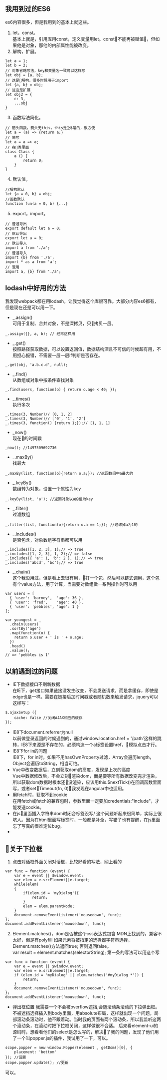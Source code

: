 ## 我用到过的ES6
es6内容很多，但是我用到的基本上就这些。
1. let，const。  
基本上就是，引用库用const，定义变量用let。const不能再被赋值，但如果他是对象，那他的内部属性能被改变。
2. 解构，扩展。
```
let a = 1;
let b = 2;
// 对象省略写法，key和变量名一致可以这样写
let obj = {a, b}; 
// 这是解构，很多时候用于import
let {a, b} = obj;
// 这这是扩展
let obj2 = {
    c: 3,
    ...obj
}
```
3. 函数写法简化。
```
// 箭头函数，箭头无this，this是外层的，很方便
let a = (a) => {return a;}
// 简写
let a = a => a;
// 在类里面
class Class {
    a () {
        return 0;
    }
}
```
4. 默认值。
```
//解构默认
let {a = 0, b} = obj;
//函数默认
function fun(a = 0, b) {...}
```
5. export，import。
```
// 普通导出
export default let a = 0;
// 默认导出
export let a = 0;
// 默认导入
import a from './a';
// 普通导入
import {b} from './a';
import * as a from 'a';
// 混用
import a, {b} from './a';
```

## lodash中好用的方法
我发现webpack都在用lodash，让我觉得这个库很可靠。大部分内容es6都有，但是现在还是可以用一下。
* _.assign()  
可用于复制、合并对象，不是深拷贝，只拷贝一层。
```
_.assign({}, a, b); // 经常这样用
```
* _.get()  
按照路径获取数据，可以设置返回值，数据结构深且不可信的时候超有用，不用担心报错，不需要一层一层if判断是否存在。
```
_.get(obj, 'a.b.c.d', null);
```
* _.find()  
从数组或对象中按条件查找对象    
```
_.find(users, function(o) { return o.age < 40; });
```
* _.times()  
执行多次
```
_.times(3, Number)// [0, 1, 2]
_.times(3, Number)// ['0', '1', '2']
_.times(3, function() {return 1;});// [1, 1, 1]
```
* _now()  
现在的时间戳
```
_now(); //1497509692736
```
* _.maxBy()   
找最大
```
_.maxBy(list, function(o){return o.a;}); //返回数组中a最大的
```
* _.keyBy()  
数组转为对象，设置一个属性为key
```
_.keyBy(list, 'a'); //返回对象以a的值为key
```
* _.filter()  
过滤数组
```
_.filter(list, function(o){return o.a == 1;}); //过滤掉a为1的
```
* _.includes()  
是否包含，对象数组字符串都可以用
```
_.includes([1, 2, 3], 1);// => true
_.includes([1, 2, 3], 1, 2);// => false
_.includes({ 'a': 1, 'b': 2 }, 1);// => true
_.includes('abcd', 'bc');// => true
```
* _.chain()  
这个我没用过，但是看上去很有用，打一个包，然后可以链式调用，这个包有个value方法，用于计算，当需要对数组做一系列操作时可以用  
```
var users = [
  { 'user': 'barney',  'age': 36 },
  { 'user': 'fred',    'age': 40 },
  { 'user': 'pebbles', 'age': 1 }
];
 
var youngest = _
  .chain(users)
  .sortBy('age')
  .map(function(o) {
    return o.user + ' is ' + o.age;
  })
  .head()
  .value();
// => 'pebbles is 1'
```

## 以前遇到过的问题
* IE下数据接口不刷新数据  
在IE下，get接口如果链接没发生改变，不会发送请求，而是拿缓存，即使是edge也是一样。需要在链接后加时间戳或者随机数来触发请求，jquery可以这样写：
```
$.ajaxSetup ({
    cache: false //关闭AJAX相应的缓存
});
```
* IE8下document.referrer为null  
以前做登录返回的时候遇到的，通过window.location.href = '/path'这样的跳转，IE8下来源是不存在的，必须构造一个a标签设置href，模拟点击才行。
* IE8下for in的问题  
IE8下，for in时，如果不用hasOwnProperty过滤，Array会遍历length，Object会遍历toString，相当可怕。
* Vue中改变数据后，立刻获取dom的高度，发现是上次的高度  
Vue中数据修改后，不会立刻渲染dom，而是要等所有数据改变完才渲染，所以获取dom数据时根本还没渲染，应该用this.$nextTick()在回调函数里面写，或者setTimeout(fn, 0)，我发现在angular中也适用。
* 用fetch时，获取不到cookie  
在用fetch或fetch的兼容包时，参数里面一定要加credentials:"include"，才能发送cookie。
* 在js里面插入字符串dom时闭合标签没写/ 
这个问题听起来很简单，实际上很坑人。因为在html里面写标签时，一般都是补全，写错了也有提醒，在js里面忘了写真的很难定位bug。
* 

## 关于下拉框
1. 点击对话框外面关闭对话框，比较好看的写法，网上看的  
```
var func = function (event) {
    var e = event || $window.event;   
    var elem = e.srcElement||e.target;   
    while(elem)   
    {   
        if(elem.id = 'myDialog'){   
            return;   
        }   
        elem = elem.parentNode;        
    }
    document.removeEventListener('mousedown', func);
};
document.addEventListener('mousedown', func);
```
2. Element.matches()，dom是否被这个css表达式包含 
MDN上找到的，兼容不太好，但是有polyfill
如果元素将被指定的选择器字符串选择，Element.matches()方法返回true; 否则返回false。  
var result = element.matches(selectorString);
第一条的写法可以用这个写
```
var func = function (event) {
    var e = event || $window.event;   
    var elem = e.srcElement||e.target;   
    if (elem.id = 'myDialog' || elem.matches('#myDialog *')) {
        return;
    }
    document.removeEventListener('mousedown', func);
};
document.addEventListener('mousedown', func);
```
* 弹出框位置
我需要一个不会被overflow遮挡,会随滚动条滚动的下拉弹出框。
不被遮挡选择插入到body里面，用absolute布局，这样就出现一个问题，局部滚动条滚动时，他不跟着动。当时我的页面有两个滚动条，所以我监听这两个滚动条，在滚动时把下拉框关闭，这样做很不合适。
后来看element-ui的源码时，想看看他们的select是怎么写的，解决了我的问题，发现了他们用了一个叫popper.js的插件，我试用了一下，可以。
```
scope.popper = new window.Popper(element , getDom()[0], {
    placement: 'bottom'
}); //设置
scope.popper.update(); //更新
```
可以。